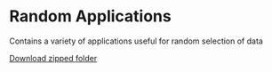 # Random Applications
Contains a variety of applications useful for random selection of data

[Download zipped folder](https://github.com/CiaranGruber/General-Bin-Repo/raw/master/Random%20Application/Random%20Application.zip)
